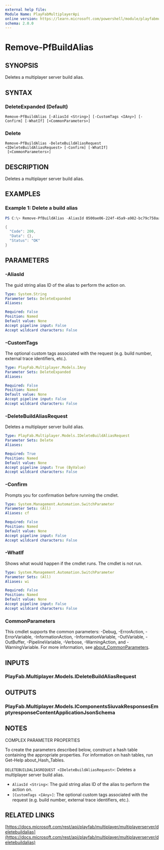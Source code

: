 ```yaml
---
external help file:
Module Name: PlayFabMultiplayerApi
online version: https://learn.microsoft.com/powershell/module/playfabmultiplayerapi/remove-pfbuildalias
schema: 2.0.0
---
```


# Remove-PfBuildAlias

## SYNOPSIS
Deletes a multiplayer server build alias.

## SYNTAX

### DeleteExpanded (Default)
```
Remove-PfBuildAlias [-AliasId <String>] [-CustomTags <IAny>] [-Confirm] [-WhatIf] [<CommonParameters>]
```

### Delete
```
Remove-PfBuildAlias -DeleteBuildAliasRequest <IDeleteBuildAliasRequest> [-Confirm] [-WhatIf]
 [<CommonParameters>]
```

## DESCRIPTION
Deletes a multiplayer server build alias.

## EXAMPLES

### Example 1: Delete a build alias
```powershell
PS C:\> Remove-PfBuildAlias -AliasId 0500ae06-224f-45a9-a982-bc79c758aa0d | ConvertTo-Json

{
  "Code": 200,
  "Data": {},
  "Status": "OK"
}
```



## PARAMETERS

### -AliasId
The guid string alias ID of the alias to perform the action on.

```yaml
Type: System.String
Parameter Sets: DeleteExpanded
Aliases:

Required: False
Position: Named
Default value: None
Accept pipeline input: False
Accept wildcard characters: False
```

### -CustomTags
The optional custom tags associated with the request (e.g.
build number, external trace identifiers, etc.).

```yaml
Type: PlayFab.Multiplayer.Models.IAny
Parameter Sets: DeleteExpanded
Aliases:

Required: False
Position: Named
Default value: None
Accept pipeline input: False
Accept wildcard characters: False
```

### -DeleteBuildAliasRequest
Deletes a multiplayer server build alias.

```yaml
Type: PlayFab.Multiplayer.Models.IDeleteBuildAliasRequest
Parameter Sets: Delete
Aliases:

Required: True
Position: Named
Default value: None
Accept pipeline input: True (ByValue)
Accept wildcard characters: False
```

### -Confirm
Prompts you for confirmation before running the cmdlet.

```yaml
Type: System.Management.Automation.SwitchParameter
Parameter Sets: (All)
Aliases: cf

Required: False
Position: Named
Default value: None
Accept pipeline input: False
Accept wildcard characters: False
```

### -WhatIf
Shows what would happen if the cmdlet runs.
The cmdlet is not run.

```yaml
Type: System.Management.Automation.SwitchParameter
Parameter Sets: (All)
Aliases: wi

Required: False
Position: Named
Default value: None
Accept pipeline input: False
Accept wildcard characters: False
```

### CommonParameters
This cmdlet supports the common parameters: -Debug, -ErrorAction, -ErrorVariable, -InformationAction, -InformationVariable, -OutVariable, -OutBuffer, -PipelineVariable, -Verbose, -WarningAction, and -WarningVariable. For more information, see [about_CommonParameters](http://go.microsoft.com/fwlink/?LinkID=113216).

## INPUTS

### PlayFab.Multiplayer.Models.IDeleteBuildAliasRequest

## OUTPUTS

### PlayFab.Multiplayer.Models.IComponentsSiuvakResponsesEmptyresponseContentApplicationJsonSchema

## NOTES

COMPLEX PARAMETER PROPERTIES

To create the parameters described below, construct a hash table containing the appropriate properties. For information on hash tables, run Get-Help about_Hash_Tables.


`DELETEBUILDALIASREQUEST <IDeleteBuildAliasRequest>`: Deletes a multiplayer server build alias.
  - `AliasId <String>`: The guid string alias ID of the alias to perform the action on.
  - `[CustomTags <IAny>]`: The optional custom tags associated with the request (e.g. build number, external trace identifiers, etc.).

## RELATED LINKS

[https://docs.microsoft.com/rest/api/playfab/multiplayer/multiplayerserver/deletebuildalias](https://docs.microsoft.com/rest/api/playfab/multiplayer/multiplayerserver/deletebuildalias)


